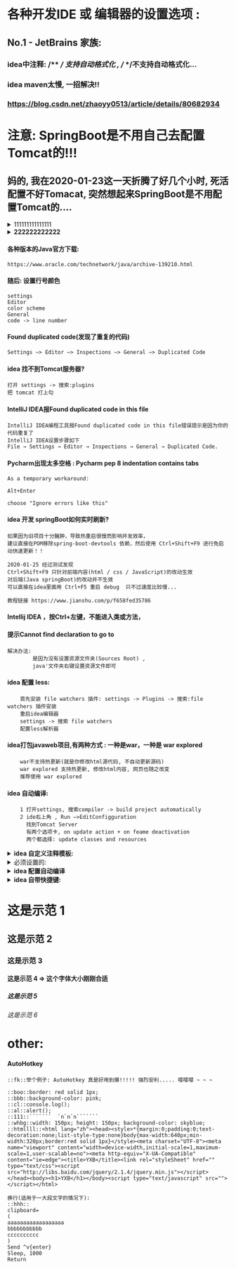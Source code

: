 ﻿

# 各种开发IDE 或 编辑器的设置选项 :

## No.1 - JetBrains 家族:

### idea中注释:  /** */ 支持自动格式化  ,  /* */不支持自动格式化...


### idea maven太慢, 一招解决!!
### https://blog.csdn.net/zhaoyy0513/article/details/80682934
	


# 注意: SpringBoot是不用自己去配置Tomcat的!!!
## 妈的, 我在2020-01-23这一天折腾了好几个小时, 死活配置不好Tomacat, 突然想起来SpringBoot是不用配置Tomcat的....




<details>
<summary>111111111111111</summary>

111111111111111
</details>



<details>
<summary><b>222222222222</b></summary>

2222222222222
</details>





#### 各种版本的Java官方下载:
```
https://www.oracle.com/technetwork/java/archive-139210.html

```


#### 随后: 设置行号颜色
```  
settings
Editor
color scheme
General
code -> line number
```


#### Found duplicated code(发现了重复的代码)
```  
Settings —> Editor —> Inspections —> General —> Duplicated Code

```


#### idea 找不到Tomcat服务器?
```  
打开 settings -> 搜索:plugins
把 tomcat 打上勾

```


#### IntelliJ IDEA报Found duplicated code in this file
```  
IntelliJ IDEA编程工具报Found duplicated code in this file错误提示是因为你的代码重复了
IntelliJ IDEA设置步骤如下
File → Settings → Editor → Inspections → General → Duplicated Code.
```



#### Pycharm出现太多空格 : Pycharm pep 8 indentation contains tabs
```  
As a temporary workaround:

Alt+Enter

choose "Ignore errors like this"

```



#### idea 开发 springBoot如何实时刷新?
```  
如果因为旧项目十分臃肿，导致热重启很慢而影响开发效率，
建议直接在POM移除spring-boot-devtools 依赖，然后使用 Ctrl+Shift+F9 进行免启动快速更新！！

2020-01-25 经过测试发现 
Ctrl+Shift+F9 只针对前端内容(html / css / JavaScript)的改动生效
对后端(Java springBoot)的改动并不生效
可以直接在idea里面用 Ctrl+F5 重启 debug  只不过速度比较慢...

教程链接 https://www.jianshu.com/p/f658fed35786	
```

	

#### Intellij IDEA ，按Ctrl+左键，不能进入类或方法，
#### 提示Cannot find declaration to go to
```  
解决办法:
		是因为没有设置资源文件夹(Sources Root) , 
		java'文件夹右键设置资源文件即可
```



#### idea 配置 less:
```  
	首先安装 file watchers 插件: settings -> Plugins -> 搜索:file watchers 插件安装
	重启idea编辑器
	settings -> 搜索 file watchers
	配置less解析器
```


#### idea打包javaweb项目,有两种方式 : 一种是war，一种是 war explored
```  
	war不支持热更新(就是你修改html源代码, 不自动更新源码)
	war explored 支持热更新, 修改html内容, 网页也随之改变
	推荐使用 war explored 
```



#### idea 自动编译:
```  
	1 打开settings, 搜索compiler -> build project automatically
	2 ide右上角 , Run –>EditConfigguration
	  找到Tomcat Server
	  有两个选项卡, on update action + on feame deactivation
	  两个都选择: update classes and resources
```


<details>
<summary><b>idea 自定义注释模板:</b></summary>

```  
settings
live templates
点击右边那个加号 弹出 live template
填写 // 
下面 template text 填写:  // $date$ $time$
点击 edit variables 
date选择 data()
time选择 time()
选择应用范围(一般是 Java 和 JavaScript)

最后, 在编辑过程中, 打出 // 然后按一下 Tap 键,
就会一键生成 // 2020/1/26 15:38
```
</details>





<details>
<summary>必须设置的:</summary>

```  
	快捷键 => settings -> keymap:
	关闭当前标签:
 	搜索: ctrl + F4 
	再然后搜索 close 设置快捷键

	在系统文件夹打开:
	show in explorer : Alt + E

	格式化代码:
	搜索: format
	设置为: shift + F


 	字体设置
	font



	忽略大小写自动提示:
	打开 setting -> 输入 Completion
	有一个 code Completion项目 点击去
	有个match case,  把那个钩去掉



	代码颜色:
	CTRL + alt + S 进入 settings 界面 -> 输入 color 
	常用的需要配置颜色的有:
	java
	JavaScript
	html
	css
	xml

	常用的有:
	//
	/* */
	/** */
	""

```
</details>





<details>
<summary><b>idea 配置自动编译</b></summary>

```  
首先:
	打开 setting 
	搜索: "Java compile" :
		找到: 'build project automatically' 打上勾 ;
		找到 "compile independent modules in parallel (may require larger heap size)" 打上勾;

在 idea 的右上角 , 有个 'edit configurations' 点击进去 (就是每次点击 Run/debug 的地方) , 
有个 'on update action'  ,
选择 : hot swap classes and update trigger file if failed
下面就选择: update classess and resouses

* 如果上述还是不行的话, 最后一招:
	按住 shift + alt + ctrl + /   会弹出一个对话框 , 选择: Registry 
	找到:
		comiler.perform.outputs.refresh.on.start
		compiler.automake.allow.when.app.running
	这两行打上勾

```
</details>




<details>
<summary><b>idea 自带快捷键: </b></summary>

```  
	1-- itar  
	生成for循环的快捷键:
		for (var i = 0; i < ii.length; i++) {
				const iiElement = ii[i];
		}

	2-- itin 
		for (var iiKey in ii) {
				
		}

	3-- fori
		for (var i = 0; i < ; i++) {
				
		}
	4-- cl -> console.log()  JavaScript
		需要自己去设置!!!  
		settings -> live Template
```
</details>

# 这是示范 1
## 这是示范 2
### 这是示范 3
#### 这是示范 4  => 这个字体大小刚刚合适
##### 这是示范 5
###### 这是示范 6




# other:

#### AutoHotkey
```  
::fk::举个例子: AutoHotkey 真是好用到爆!!!!! 强烈安利..... 嘤嘤嘤 ~ ~ ~

::boo::border: red solid 1px;
::bbb::background-color: pink;
::cl::console.log();
::al::alert();
::111::```````  `n`n`n```````
::whbg::width: 150px; height: 150px; background-color: skyblue;
::htmllll::<html lang="zh"><head><style>*{margin:0;padding:0;text-decoration:none;list-style-type:none}body{max-width:640px;min-width:320px;border:red solid 1px}</style><meta charset="UTF-8"><meta name="viewport" content="width=device-width,initial-scale=1,maximum-scale=1,user-scalable=no"><meta http-equiv="X-UA-Compatible" content="ie=edge"><title>YXB</title><link rel="styleSheet" href="" type="text/css"><script src="http://libs.baidu.com/jquery/2.1.4/jquery.min.js"></script></head><body><h1>YXB</h1></body><script type="text/javascript" src=""></script></html>

换行(适用于一大段文字的情况下):
::hhh::
clipboard=
(
aaaaaaaaaaaaaaaaaa
bbbbbbbbbbb
cccccccccc
)
Send ^v{enter}
Sleep, 1000
Return

```

